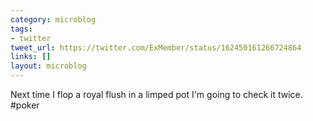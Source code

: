 ```yaml
---
category: microblog
tags:
- twitter
tweet_url: https://twitter.com/ExMember/status/162450161266724864
links: []
layout: microblog
---
```

Next time I flop a royal flush in a limped pot I'm going to check it twice. #poker
